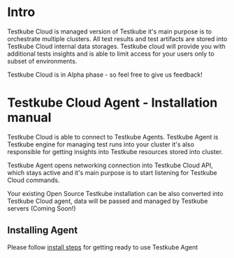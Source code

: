 # Intro

Testkube Cloud is managed version of Testkube it's main purpose is to orchestrate multiple clusters. 
All test results and test artifacts are stored into Testkube Cloud internal data storages. Testkube cloud 
will provide you with additional tests insights and is able to limit access for your users only to subset 
of environments.

Testkube Cloud is in Alpha phase - so feel free to give us feedback! 


# Testkube Cloud Agent - Installation manual

Testkube Cloud is able to connect to Testkube Agents. Testkube Agent is Testkube engine for managing test runs into your cluster
it's also responsible for getting insights into Testkube resources stored into cluster.

Testkube Agent opens networking connection into Testkube Cloud API, which stays active and it's main purpose is to start 
listening for Testkube Cloud commands.

Your existing Open Source Testkube installation can be also converted into Testkube Cloud agent, data will be passed and managed by 
Testkube servers (Coming Soon!)

## Installing Agent

Please follow [install steps](installing-agent.md) for getting ready to use Testkube Agent
